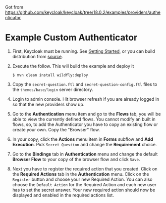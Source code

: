 Got from <https://github.com/keycloak/keycloak/tree/18.0.2/examples/providers/authenticator>

Example Custom Authenticator
===================================================

1. First, Keycloak must be running. See [Getting Started](https://github.com/keycloak/keycloak#getting-started), or you
   can build distribution from [source](https://github.com/keycloak/keycloak/blob/main/docs/building.md).

2. Execute the follow.  This will build the example and deploy it

   `$ mvn clean install wildfly:deploy`

3. Copy the `secret-question.ftl` and `secret-question-config.ftl` files to the `themes/base/login` server directory.

4. Login to admin console.  Hit browser refresh if you are already logged in so that the new providers show up.

5. Go to the **Authentication** menu item and go to the **Flows** tab, you will be able to view the currently
   defined flows.  You cannot modify an built in flows, so, to add the Authenticator you
   have to copy an existing flow or create your own.  Copy the "Browser" flow.

6. In your copy, click the **Actions** menu item in **Forms** subflow and **Add Execution**.  Pick `Secret Question` and change 
   the **Requirement** choice.
   
7. Go to the **Bindings** tab in **Authentication** menu and change the default **Browser Flow** to your copy of the browser flow 
   and click `Save`.

8. Next you have to register the required action that you created. Click on the **Required Actions** tab in the **Authentication** menu.
   Click on the `Register` button and choose your new Required Action. You can also choose the `Default Action` for the Required Action
   and each new user has to set the secret answer.
   Your new required action should now be displayed and enabled in the required actions list.

